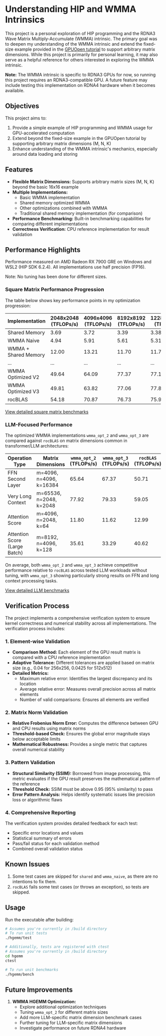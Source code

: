 # Understanding HIP and WMMA Intrinsics

This project is a personal exploration of HIP programming and the RDNA3 Wave Matrix Multiply-Accumulate (WMMA) intrinsic. The primary goal was to deepen my understanding of the WMMA intrinsic and extend the fixed-size example provided in the [GPUOpen tutorial](https://gpuopen.com/learn/wmma_on_rdna3/) to support arbitrary matrix dimensions. While this project is primarily for personal learning, it may also serve as a helpful reference for others interested in exploring the WMMA intrinsic.

**Note:** The WMMA intrinsic is specific to RDNA3 GPUs for now, so running this project requires an RDNA3-compatible GPU. A future feature may include testing this implementation on RDNA4 hardware when it becomes available.

## Objectives
This project aims to:
1. Provide a simple example of HIP programming and WMMA usage for GPU-accelerated computation
2. Extend beyond the fixed-size example in the GPUOpen tutorial by supporting arbitrary matrix dimensions (M, N, K)
3. Enhance understanding of the WMMA intrinsic's mechanics, especially around data loading and storing

## Features

- **Flexible Matrix Dimensions:** Supports arbitrary matrix sizes (M, N, K) beyond the basic 16x16 example
- **Multiple Implementations:**
  - Basic WMMA implementation
  - Shared memory optimized WMMA
  - Other optimizations combined with WMMA
  - Traditional shared memory implementation (for comparison)
- **Performance Benchmarking:** Built-in benchmarking capabilities for comparing different implementations
- **Correctness Verification:** CPU reference implementation for result validation

## Performance Highlights

Performance measured on AMD Radeon RX 7900 GRE on Windows and WSL2 (HIP SDK 6.2.4). All implementations use half precision (FP16).

Note: No tuning has been done for different sizes.

### Square Matrix Performance Progression

The table below shows key performance points in my optimization progression:

| Implementation | 2048x2048 (TFLOPs/s) | 4096x4096 (TFLOPs/s) | 8192x8192 (TFLOPs/s) | 12288x12288 (TFLOPs/s) | 16384x16384 (TFLOPs/s) |
|----------------|---------------------|---------------------|---------------------|---------------------|---------------------|
| Shared Memory  | 3.69 | 3.72 | 3.39 | 3.38 | 3.30 |
| WMMA Naive     | 4.94 | 5.91 | 5.61 | 5.31 | 3.29 |
| WMMA + Shared Memory | 12.00 | 13.21 | 11.70 | 11.74 | 11.58 |
| ... | ... | ... | ... | ... | ... |
| WMMA Optimized V2 | 49.64 | 64.09 | 77.37 | 77.13 | 75.92 |
| WMMA Optimized V3 | 49.81 | 63.82 | 77.06 | 77.86 | 76.11 |
| rocBLAS | 54.18 | 70.87 | 76.73 | 75.92 | 43.40 |

[View detailed square matrix benchmarks](docs/general.md)

### LLM-Focused Performance

The optimized WMMA implementations `wmma_opt_2` and `wmma_opt_3` are compared against `rocBLAS` on matrix dimensions common in transformer/LLM architectures:

| Operation Type | Matrix Dimensions | `wmma_opt_2` (TFLOPs/s) | `wmma_opt_3` (TFLOPs/s) | `rocBLAS` (TFLOPs/s) | `wmma_opt_2`/`rocBLAS` | `wmma_opt_3`/`rocBLAS` |
|----------------|-------------------|-----------------|-----------------|-------------------|----------|----------|
| FFN Second Layer | m=4096, n=4096, k=16384 | 65.64 | 67.37 | 50.71 | 129.4% | 132.9% |
| Very Long Context | m=65536, n=2048, k=2048 | 77.92 | 79.33 | 59.05 | 132.0% | 134.3% |
| Attention Score | m=4096, n=2048, k=64 | 11.80 | 11.62 | 12.99 | 90.8% | 89.5% |
| Attention Score (Large Batch) | m=8192, n=4096, k=128 | 35.61 | 33.29 | 40.62 | 87.7% | 82.0% |

On average, both `wmma_opt_2` and `wmma_opt_3` achieve competitive performance relative to `rocBLAS` across tested LLM workloads without tuning, with `wmma_opt_3` showing particularly strong results on FFN and long context processing tasks.

[View detailed LLM benchmarks](docs/llm_focus.md)

## Verification Process

The project implements a comprehensive verification system to ensure kernel correctness and numerical stability across all implementations. The verification process includes:

### 1. Element-wise Validation
- **Comparison Method:** Each element of the GPU result matrix is compared with a CPU reference implementation
- **Adaptive Tolerance:** Different tolerances are applied based on matrix size (e.g., 0.04 for 256x256, 0.0425 for 512x512)
- **Detailed Metrics:**
  - Maximum relative error: Identifies the largest discrepancy and its location
  - Average relative error: Measures overall precision across all matrix elements
  - Number of valid comparisons: Ensures all elements are verified

### 2. Matrix Norm Validation
- **Relative Frobenius Norm Error:** Computes the difference between GPU and CPU results using matrix norms
- **Threshold-based Check:** Ensures the global error magnitude stays below acceptable limits
- **Mathematical Robustness:** Provides a single metric that captures overall numerical stability

### 3. Pattern Validation
- **Structural Similarity (SSIM):** Borrowed from image processing, this metric evaluates if the GPU result preserves the mathematical pattern of the reference
- **Threshold Check:** SSIM must be above 0.95 (95% similarity) to pass
- **Error Pattern Analysis:** Helps identify systematic issues like precision loss or algorithmic flaws

### 4. Comprehensive Reporting
The verification system provides detailed feedback for each test:
- Specific error locations and values
- Statistical summary of errors
- Pass/fail status for each validation method
- Combined overall validation status

## Known Issues

1. Some test cases are skipped for `shared` and `wmma_naive`, as there are no intentions to fix them.
2. `rocBLAS` fails some test cases (or throws an exception), so tests are skipped.

## Usage

Run the executable after building:
```bash
# Assumes you're currently in /build directory
# To run unit tests
./hgemm/test

# Additionally, tests are registered with ctest
# Assumes you're currently in /build directory
cd hgemm
ctest

# To run unit benchmarks
./hgemm/bench
```

## Future Improvements

1. **WMMA HGEMM Optimization:**
   - Explore additional optimization techniques
   - Tuning `wmma_opt_2` for different matrix sizes
   - Add more LLM-specific matrix dimension benchmark cases
   - Further tuning for LLM-specific matrix dimensions
   - Investigate performance on future RDNA4 hardware
